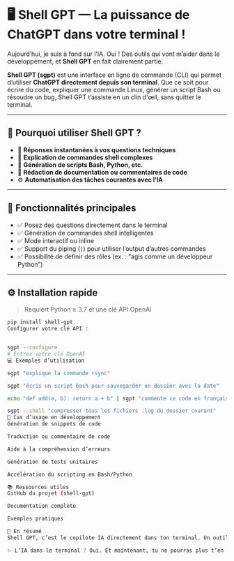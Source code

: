 # 🖥️ Shell GPT — La puissance de ChatGPT dans votre terminal !

Aujourd’hui, je suis à fond sur l’IA. Oui ! Des outils qui vont m’aider dans le développement, et **Shell GPT** en fait clairement partie.

**Shell GPT (sgpt)** est une interface en ligne de commande (CLI) qui permet d’utiliser **ChatGPT directement depuis son terminal**. Que ce soit pour écrire du code, expliquer une commande Linux, générer un script Bash ou résoudre un bug, Shell GPT t’assiste en un clin d'œil, sans quitter le terminal.

---

## 🚀 Pourquoi utiliser Shell GPT ?

- 🤖 **Réponses instantanées à vos questions techniques**
- 🐚 **Explication de commandes shell complexes**
- 🧪 **Génération de scripts Bash, Python, etc.**
- 📄 **Rédaction de documentation ou commentaires de code**
- ⚙️ **Automatisation des tâches courantes avec l’IA**

---

## 🔧 Fonctionnalités principales

- ✅ Posez des questions directement dans le terminal
- ✅ Génération de commandes shell intelligentes
- ✅ Mode interactif ou inline
- ✅ Support du piping (`|`) pour utiliser l’output d’autres commandes
- ✅ Possibilité de définir des rôles (ex. : “agis comme un développeur Python”)

---

## ⚙️ Installation rapide

> Requiert Python ≥ 3.7 et une clé API OpenAI

```bash
pip install shell-gpt
Configurer votre clé API :


sgpt --configure
# Entrez votre clé OpenAI
💻 Exemples d’utilisation

sgpt "explique la commande rsync"

sgpt "écris un script bash pour sauvegarder un dossier avec la date"

echo "def add(a, b): return a + b" | sgpt "commente ce code en français"

sgpt --shell "compresser tous les fichiers .log du dossier courant"
🧰 Cas d’usage en développement
Génération de snippets de code

Traduction ou commentaire de code

Aide à la compréhension d’erreurs

Génération de tests unitaires

Accélération du scripting en Bash/Python

📚 Ressources utiles
GitHub du projet (shell-gpt)

Documentation complète

Exemples pratiques

🧠 En résumé
Shell GPT, c’est le copilote IA directement dans ton terminal. Un outil indispensable pour tous les développeurs, devOps et curieux qui veulent gagner du temps, apprendre et automatiser intelligemment.

✨ L’IA dans le terminal ? Oui. Et maintenant, tu ne pourras plus t’en passer.
